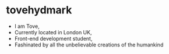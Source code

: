 # tovehydmark
- I am Tove,
- Currently located in London UK,
- Front-end development student,
- Fashinated by all the unbelievable creations of the humankind
